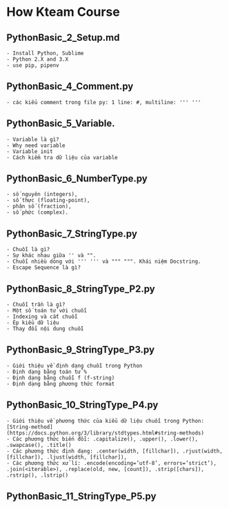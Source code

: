 # How Kteam Course
## PythonBasic_2_Setup.md
	- Install Python, Sublime
	- Python 2.X and 3.X
	- use pip, pipenv

## PythonBasic_4_Comment.py
	- các kiểu comment trong file py: 1 line: #, multiline: ''' '''

## PythonBasic_5_Variable.
	- Variable là gì?
	- Why need variable
	- Variable init
	- Cách kiểm tra dữ liệu của variable

## PythonBasic_6_NumberType.py
	- số nguyên (integers), 
	- số thực (floating-point), 
	- phân số (fraction), 
	- số phức (complex).


## PythonBasic_7_StringType.py
	- Chuỗi là gì?
	- Sự khác nhau giữa '' và "".
	- Chuỗi nhiều dòng với ''' ''' và """ """. Khái niệm Docstring.
	- Escape Sequence là gì?

## PythonBasic_8_StringType_P2.py
	- Chuỗi trần là gì?
	- Một số toán tử với chuỗi
	- Indexing và cắt chuỗi
	- Ép kiểu dữ liệu
	- Thay đổi nội dung chuỗi

## PythonBasic_9_StringType_P3.py
	- Giới thiệu về định dạng chuỗi trong Python
	- Định dạng bằng toán tử %
	- Định dạng bằng chuỗi f (f-string)
	- Định dạng bằng phương thức format 

## PythonBasic_10_StringType_P4.py
	- Giới thiệu về phương thức của kiểu dữ liệu chuỗi trong Python: [String-method](https://docs.python.org/3/library/stdtypes.html#string-methods)
	- Các phương thức biến đổi: .capitalize(), .upper(), .lower(), .swapcase(), .title()
	- Các phương thức định dạng: .center(width, [fillchar]), .rjust(width, [fillchar]), .ljust(width, [fillchar]), 
	- Các phương thức xử lí: .encode(encoding=’utf-8’, errors=’strict’), .join(<iterable>), .replace(old, new, [count]), .strip([chars]), .rstrip(), .lstrip()

## PythonBasic_11_StringType_P5.py

